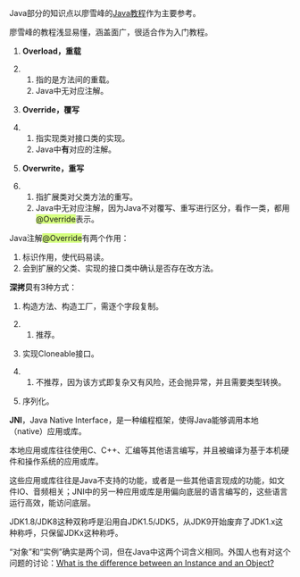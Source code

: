 Java部分的知识点以廖雪峰的[Java教程](https://www.liaoxuefeng.com/wiki/1252599548343744)作为主要参考。

廖雪峰的教程浅显易懂，涵盖面广，很适合作为入门教程。



1. **Overload，重载**

2. 1. 指的是方法间的重载。
   2. Java中无对应注解。

3. **Override，覆写**

4. 1. 指实现类对接口类的实现。
   2. Java中**有**对应的注解。

5. **Overwrite，重写**

6. 1. 指扩展类对父类方法的重写。
   2. Java中无对应注解，因为Java不对覆写、重写进行区分，看作一类，都用<span style=background:#d4fe7f>@Override</span>表示。

Java注解<span style=background:#d4fe7f>@Override</span>有两个作用：

1. 标识作用，使代码易读。
2. 会到扩展的父类、实现的接口类中确认是否存在改方法。



**深拷贝**有3种方式：

1. 构造方法、构造工厂，需逐个字段复制。

2. 1. 推荐。

3. 实现Cloneable接口。

4. 1. 不推荐，因为该方式即复杂又有风险，还会抛异常，并且需要类型转换。

5. 序列化。



**JNI**，Java Native Interface，是一种编程框架，使得Java能够调用本地（native）应用或库。

本地应用或库往往使用C、C++、汇编等其他语言编写，并且被编译为基于本机硬件和操作系统的应用或库。

这些应用或库往往是Java不支持的功能，或者是一些其他语言现成的功能，如文件IO、音频相关；JNI中的另一种应用或库是用偏向底层的语言编写的，这些语言运行高效，能访问底层。



JDK1.8/JDK8这种双称呼是沿用自JDK1.5/JDK5，从JDK9开始废弃了JDK1.x这种称呼，只保留JDKx这种称呼。



“对象”和“实例”确实是两个词，但在Java中这两个词含义相同。外国人也有对这个问题的讨论：[What is the difference between an Instance and an Object?](https://stackoverflow.com/questions/2885385/what-is-the-difference-between-an-instance-and-an-object)